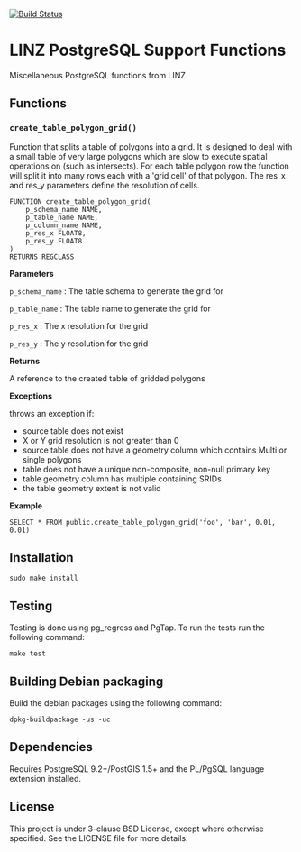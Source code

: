 [![Build Status](https://travis-ci.org/linz/linz-postgresql-functions.svg?branch=master)](https://travis-ci.org/linz/linz-postgresql-functions)

LINZ PostgreSQL Support Functions
========================

Miscellaneous PostgreSQL functions from LINZ. 

Functions
---------

### `create_table_polygon_grid()` ###

Function that splits a table of polygons into a grid. It is designed to deal with
a small table of very large polygons which are slow to execute spatial operations
on (such as intersects). For each table polygon row the function will split it
into many rows each with a 'grid cell' of that polygon. The res_x and res_y
parameters define the resolution of cells.

	FUNCTION create_table_polygon_grid(
		p_schema_name NAME,
		p_table_name NAME,
		p_column_name NAME,
		p_res_x FLOAT8,
		p_res_y FLOAT8
	)
	RETURNS REGCLASS

**Parameters**

`p_schema_name`
: The table schema to generate the grid for

`p_table_name`
: The table name to generate the grid for

`p_res_x`
: The x resolution for the grid

`p_res_y`
: The y resolution for the grid

**Returns**

A reference to the created table of gridded polygons

**Exceptions**

throws an exception if:

- source table does not exist
- X or Y grid resolution is not greater than 0
- source table does not have a geometry column which contains Multi or single polygons
- table does not have a unique non-composite, non-null primary key
- table geometry column has multiple containing SRIDs
- the table geometry extent is not valid


**Example**

    SELECT * FROM public.create_table_polygon_grid('foo', 'bar', 0.01, 0.01)

Installation
------------

    sudo make install

Testing
-------

Testing is done using pg_regress and PgTap. To run the tests run the following command:

	make test

Building Debian packaging
--------------------------

Build the debian packages using the following command:

    dpkg-buildpackage -us -uc


Dependencies
------------

Requires PostgreSQL 9.2+/PostGIS 1.5+ and the PL/PgSQL language extension installed.

License
---------------------
This project is under 3-clause BSD License, except where otherwise specified.
See the LICENSE file for more details.

